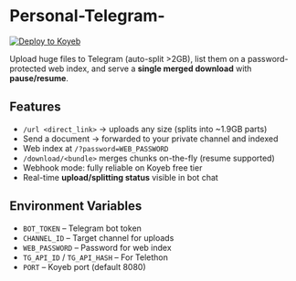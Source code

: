 # Personal-Telegram-


[![Deploy to Koyeb](https://www.koyeb.com/deploy/button.svg)](https://app.koyeb.com/deploy?repository=https://github.com/sobyatom/Personal-Telegram-bot)

Upload huge files to Telegram (auto-split >2GB), list them on a password-protected web index, and serve a **single merged download** with **pause/resume**.

## Features
- `/url <direct_link>` → uploads any size (splits into ~1.9GB parts)
- Send a document → forwarded to your private channel and indexed
- Web index at `/?password=WEB_PASSWORD`
- `/download/<bundle>` merges chunks on-the-fly (resume supported)
- Webhook mode: fully reliable on Koyeb free tier
- Real-time **upload/splitting status** visible in bot chat

## Environment Variables
- `BOT_TOKEN` – Telegram bot token  
- `CHANNEL_ID` – Target channel for uploads  
- `WEB_PASSWORD` – Password for web index  
- `TG_API_ID` / `TG_API_HASH` – For Telethon  
- `PORT` – Koyeb port (default 8080)
